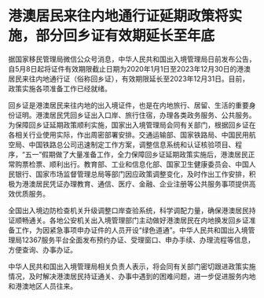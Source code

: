 # 港澳居民来往内地通行证延期政策将实施，部分回乡证有效期延长至年底

据国家移民管理局微信公众号消息，中华人民共和国出入境管理局日前发布公告，自5月8日起将证件有效期限截止日期为2020年1月1日至2023年12月30日的港澳居民来往内地通行证（俗称回乡证），有效期限延长至2023年12月31日。目前，政策实施各项准备工作已经就绪。

回乡证是港澳居民来往内地的出入境证件，也是在内地旅行、居留、生活的重要身份证明。港澳居民凭回乡证出入口岸、旅行住宿，办理各类政务服务、公共服务。为保障回乡证延期政策顺利实施，国家出入境管理局会同有关部门，根据回乡证在各相关行业使用实际，作出周密部署安排。交通运输部、国家铁路局、中国民用航空局、中国铁路总公司迅速制定工作方案，调整信息系统和认证核验项目、程序，“五一”假期做了大量准备工作，全力保障回乡证延期政策实施后，港澳居民正常购票检票、顺利出行。教育部、工业和信息化部、国家卫生健康委员会、中国人民银行、国家市场监督管理总局等部门因应政策调整变化，及时作出工作安排，积极为港澳居民凭证办理教育、通信、医疗、金融、企业注册等公共服务事项提供高效优质服务。

全国出入境边防检查机关升级调整口岸查验系统，科学调配力量，确保港澳居民持证顺畅通关。各地公安机关出入境管理部门主动做好港澳居民在内地换发回乡证准备工作，为因紧急事项申办证件的人员开设“绿色道通”。中华人民共和国出入境管理局12367服务平台全面发布预约办证、受理窗口、申办手续、办理流程等信息，方便查询、办事办证。

中华人民共和国出入境管理局相关负责人表示，将会同有关部门密切跟进政策实施情况，及时解决港澳居民持证通关、办事中遇到的困难问题，进一步促进服务内地和港澳地区人员往来。

